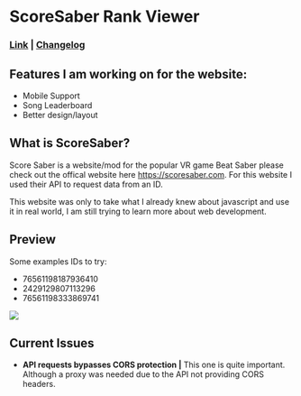 # ScoreSaber Rank Viewer

### [Link](https://score-saber-rank-viewer.onrender.com/) | [Changelog](https://score-saber-rank-viewer.onrender.com/changelog.txt)

Features I am working on for the website:
----
- Mobile Support
- Song Leaderboard
- Better design/layout


What is ScoreSaber?
--------
Score Saber is a website/mod for the popular VR game Beat Saber please check out the offical website here https://scoresaber.com. For this website I used their API to request data from an ID.

This website was only to take what I already knew about javascript and use it in real world, I am still trying to learn more about web development.

Preview
------------
Some examples IDs to try:
- 76561198187936410
- 2429129807113296
- 76561198333869741

![](https://i.imgur.com/kmpXcsz.png)

Current Issues
-------------
- **API requests bypasses CORS protection |**
  This one is quite important. Although a proxy was needed due to the API not providing CORS headers.
